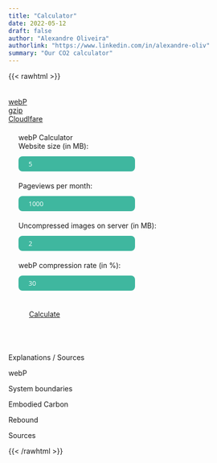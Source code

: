 ```yaml
---
title: "Calculator"
date: 2022-05-12
draft: false
author: "Alexandre Oliveira"
authorlink: "https://www.linkedin.com/in/alexandre-oliv"
summary: "Our CO2 calculator"
---
```


{{< rawhtml >}}

<script>
	calculateCO2 = () => {
		const sizeSize = document.getElementById("sitesize").value;
		const pageviews = document.getElementById("pageviews").value;
		const imagesSize = document.getElementById("imagessize").value;
		const compression = document.getElementById("compression").value / 100;
		const mbTokWh = 0.0023;
		const kWhToCO2 = 0.519;
		const months = 12;
		const websiteCO2 = (
			sizeSize *
			pageviews *
			mbTokWh *
			kWhToCO2 *
			months
		).toFixed(2);
		const webpCO2 = (
			imagesSize *
			compression *
			pageviews *
			mbTokWh *
			kWhToCO2 *
			months
		).toFixed(2);
		const rebound =
			pageviews * 0.0346 * 82 * 1 + (pageviews / 2) * 0.0346 * 82 * 11;
		const reboundCO2 = (rebound * mbTokWh * kWhToCO2).toFixed(2);

		document.getElementById("answer").innerHTML =
			`Per year:
			<ul>
				<li>Carbon emitted (before webP compression): <span>` +
			websiteCO2 +
			`kg</span></li>
				<li>webP savings: <span>` +
			webpCO2 +
			`kg</span> (` +
			Math.round((webpCO2 / websiteCO2) * 100) +
			`%)</li>
			<li>Rebound effect: <span>` +
			reboundCO2 +
			`kg</span></li>
			<li><span style="text-decoration: underline">Carbon-` +
			(reboundCO2 - webpCO2 > 0 ? "unfriendly" : "friendly") +
			`</span> decision</li>
			</ul>`;
	};

	toggleTab = (id) => {
		if (id === "show-webp") {
			document.getElementById("webp-calculator").style.display = "block";
			document.getElementById("gzip-calculator").style.display = "none";
			document.getElementById("cloudflare-calculator").style.display = "none";
		} else if (id === "show-gzip") {
			document.getElementById("webp-calculator").style.display = "none";
			document.getElementById("gzip-calculator").style.display = "block";
			document.getElementById("cloudflare-calculator").style.display = "none";
		} else if (id === "show-cloudflare") {
			document.getElementById("webp-calculator").style.display = "none";
			document.getElementById("gzip-calculator").style.display = "none";
			document.getElementById("cloudflare-calculator").style.display = "block";
		}
	};
</script>

<style>

	.panel {
		padding: 0 18px;
		display: none;
        color: white;
	}


    .calc-formfield{
        border-radius: 8px;
        border: none;
        background: #3fb79f;
        width: 50%;
        height: 13px;
        font-family: 'Open Sans', sans-serif;
        font-size: 13px;
        font-weight: normal;
        color: #ffffff;
        padding: 15px 20px;
        outline: none;
        margin: 12px 0 20px;
    }

	#answer span {
		color: black;
		font-weight: bold;
	}

</style>

<div id="filters" class="option-set clearfix foliomenu" style="padding-top: 20px;">
  <a id="show-webp" href="#" onclick="toggleTab(this.id); return false;" class="folio-btn"><div class="portfolio-btn">webP</div></a>
  <a id="show-gzip" href="#" onclick="toggleTab(this.id); return false;" class="folio-btn"><div class="portfolio-btn">gzip</div></a>
  <a id="show-cloudflare" href="#" onclick="toggleTab(this.id); return false;" class="folio-btn"><div class="portfolio-btn">Cloudlfare</div></a>
</div>
<div class="calc" id="webp-calculator" style="padding: 20px;">
    <div class="title-two">webP Calculator</div>
    <form action="/" method="post">
         <div class="container">
             <div class="eight columns"> <!-- Labels -->
                <label class="data-form" for="sitesize">Website size (in MB):</label>
             </div>
             <div class="eight columns"> <!-- Inputs -->
                <input type="number" name="sitesize" class="calc-formfield" id="sitesize" value="5">
             </div>
             <div class="eight columns"> <!-- Labels -->
                <label class="data-form" for="pageviews">Pageviews per month:</label>
             </div>
             <div class="eight columns"> <!-- Inputs -->
                <input type="number" name="pageviews" id="pageviews" class="calc-formfield" value="1000">
             </div>
             <div class="eight columns"> <!-- Labels -->
                <label class="data-form" for="images">Uncompressed images on server (in MB):</label>
             </div>
             <div class="eight columns"> <!-- Inputs -->
                <input type="number" name="imagessize" id="imagessize" class="calc-formfield" value="2">
             </div>
             <div class="eight columns"> <!-- Labels -->
                <label class="data-form" for="compression">webP compression rate (in %):</label>
             </div>
             <div class="eight columns"> <!-- Inputs -->
                <input type="number" name="compression" id="compression" class="calc-formfield" value="30">
             </div>
             <div class="eight columns"> <!-- Inputs -->
                 &nbsp;
             </div>
             <div class="eight columns form-answer">
                <p id="answer" style="color: white"></p>
                <a style="float:left; line-height: 20px;" href="#" class="submit" onclick="calculateCO2(); return false;" >Calculate</a>
            </div>
        </div>
    </form>
</div><!-- End of webP calculator -->
<div class="calc" id="gzip-calculator" style="display: none;">
    <h3>gzip Calculator</h3>
</div>
<div class="calc" id="cloudflare-calculator" style="display: none;">
    <h3>Cloudflare Calculator</h3>
</div>

<div class="line line-1" style="margin: 25px auto;"></div>

<div class="title-two">Explanations / Sources</div>

<a class="folio-btn accordion" style="width: 70%;"><div class="portfolio-btn" style="float:none;">webP</div></a>

<div class="panel">
    <p>
        To estimate the kWh, we multiply the total megabytes by
        0.0023<sup>[1]</sup>. To convert to carbon, we multiply by 0.519<sup
            >[1]</sup
        >
        to get kilograms of carbon. Using this model, we estimate
        transmitting 1000 MB would result in 1000 ✕ 0.0023 ✕ 0.519 = 1.1937
        kilos of carbon emitted. Assuming 1000 pageviews per month (as an
        example), in a year time the total emitted carbon would be 1.1937 x
        1000 x 12 = 14324.4kg CO2.
    </p>
</div>

<a class="folio-btn accordion" style="width: 70%;"><div class="portfolio-btn" style="float:none;">System boundaries</div></a>

<div class="panel">
    <p>
        We represent the system boundary including the Internet Protocol
        (IP) core network and access networks only, which we refer to as the
        “transmission network.”<sup>[2]</sup> This system boundary was
        chosen as it represents the network of equipment used for data
        transmission and access at a national level. The electricity
        intensity of the transmission network is independent of the data
        type; for example, media streaming, financial transactions, e-mail,
        etc. The electricity intensity of user devices and data centers is
        highly variable, depending largely on the service being provided.
        These subsystems, together with home/on-site networking equipment,
        also tend to have low utilization and high “fixed” electricity use,
        making estimates sensitive to assumptions on usage and the
        allocation method used.
    </p>
    <img
        src="/img/calculator/system-boundaries.webp"
        alt="System boundaries"
        width="600"
    />
</div>

<a class="folio-btn accordion" style="width: 70%;"><div class="portfolio-btn" style="float:none;">Embodied Carbon</div></a>

<div class="panel">
    <p>
        The device you are using to access this website released some carbon
        in its creation; once it reaches the end of life, disposing of it
        may release more. Embodied carbon is the amount of carbon pollution
        emitted during the creation and disposal of a device. When
        calculating the total carbon pollution for the computers running
        your software, account for both the carbon pollution to run the
        computer and the computer's embodied carbon. The embodied carbon
        cost is often much higher for consumer devices, sometimes more
        significant than the lifetime carbon cost from electricity
        consumption (Belkhir and Elmeligi, 2017). According to Malmodin and
        Lundén (2018), the average embodied carbon footprint of some key
        user devices are:
    </p>
    <ul>
        <li>Desktop: <span style="color: red">~400kg CO2</span></li>
        <li>Laptop: <span style="color: red">~200kg CO2</span></li>
        <li>Smartphones: <span style="color: red">~60kg CO2</span></li>
    </ul>
</div>

<a class="folio-btn accordion" style="width: 70%;"><div class="portfolio-btn" style="float:none;">Rebound</div></a>

<div class="panel">
    <p>
        According to caniuse.com, webP format is not supported by Internet
        Explorer and by (very) old versions of a few other browsers. In
        total, the market share (May 2022) of all those browsers combined is
        3.46% (0.14 + 0.57 + 0.12 + 0.6 + 0.03 + 0.62 + 0 + 1.31 + 0 +
        0.07). This might differ from your userbase's browser usage
        statistics, but let's stick to this number for simplicity.
    </p>

    <p>Two possible rebound scenarios:</p>
    <ul>
        <li>
            3.46% (at most) of the website users would have to download and
            install a different browser to be able to see the webP images.
            As of May 2022, a Chrome desktop installer for Windows has ~82MB
            in size. Assuming 1000 unique visitors per month, and a rate of
            50% returning visitors, 3.46% of 1000 users (34.6 users) in the
            first month, and subsequentially half that amount (17,3 users)
            would need to download 82MB per month => (34.6 * 82 * 1) + (17.3
            * 82 * 11) = 2837.2 + 15604.6 MB = 18441.8 MB per year =
            <span style="color: red">22.01kg CO2 per year</span> as rebound.
        </li>
        <li>
            In an extreme scenario, think of an app that gets updated and
            only runs correctly on iOS devices. The current (May 2022)
            mobile operating system market share of iOS devices accounts for
            27.68%. In this edge case, up to 72.32% of your app users would
            need to buy iPhones in order to use your app. Considering 1000
            unique users per year and 60kg of embodied carbon for an average
            phone, 723.2 users * 60kg CO2 =
            <span style="color: red">43392kg CO2 per year</span> would be
            emitted per year as rebound of your app update.
        </li>
    </ul>

</div>

<a class="folio-btn accordion" style="width: 70%;"><div class="portfolio-btn" style="float:none;">Sources</div></a>

<div class="panel">
    <p>Emitted CO2:</p>
    <ul>
        <li>
            1.
            <a
                href="https://docs.microsoft.com/en-gb/learn/modules/sustainable-software-engineering-overview/8-network-efficiency"
                target="_blank"
                rel="noopener noreferrer"
                >The Principles of Sustainable Software Engineering</a
            >
        </li>
    </ul>

    <p>System boundaries:</p>
    <ul>
        <li>
            2. <a
                href="https://onlinelibrary.wiley.com/doi/full/10.1111/jiec.12630"
                target="_blank"
                rel="noopener noreferrer"
                >Electricity Intensity of Internet Data Transmission:
                Untangling the Estimates</a
            >
        </li>
    </ul>

    <p>Embodied carbon:</p>
    <ul>
        <li>
            <a
                href="https://docs.microsoft.com/en-gb/learn/modules/sustainable-software-engineering-overview/6-embodied-carbon"
                target="_blank"
                rel="noopener noreferrer"
                >Principle 4: Embodied carbon</a
            >
        </li>
        <li>
            <a
                href="https://doi.org/10.3390/su10093027"
                target="_blank"
                rel="noopener noreferrer"
                >Malmodin, J.; Lundén, D. The Energy and Carbon Footprint of
                the Global ICT and E&M Sectors 2010–2015. Sustainability
                2018, 10, 3027</a
            >
        </li>
        <li>
            <a
                href="https://www.fastcompany.com/90165365/smartphones-are-wrecking-the-planet-faster-than-anyone-expected"
                target="_blank"
                rel="noopener noreferrer"
                >Smartphones Are Killing The Planet Faster Than Anyone
                Expected</a
            >
        </li>
    </ul>

    <p>Rebound Effect:</p>
    <ul>
        <li>
            <a
                href="https://caniuse.com/webp"
                target="_blank"
                rel="noopener noreferrer"
                >Can I use webP?</a
            >
        </li>
        <li>
            <a
                href="https://gs.statcounter.com/os-market-share/mobile/worldwide"
                target="_blank"
                rel="noopener noreferrer"
                >Mobile Operating System Market Share Worldwide</a
            >
        </li>
    </ul>

</div>

<script>
	var acc = document.getElementsByClassName("accordion");
	var i;

	for (i = 0; i < acc.length; i++) {
		acc[i].addEventListener("click", function () {
			this.classList.toggle("active");
			var panel = this.nextElementSibling;
			if (panel.style.display === "block") {
				panel.style.display = "none";
			} else {
				panel.style.display = "block";
			}
		});
	}
</script>

{{< /rawhtml >}}
